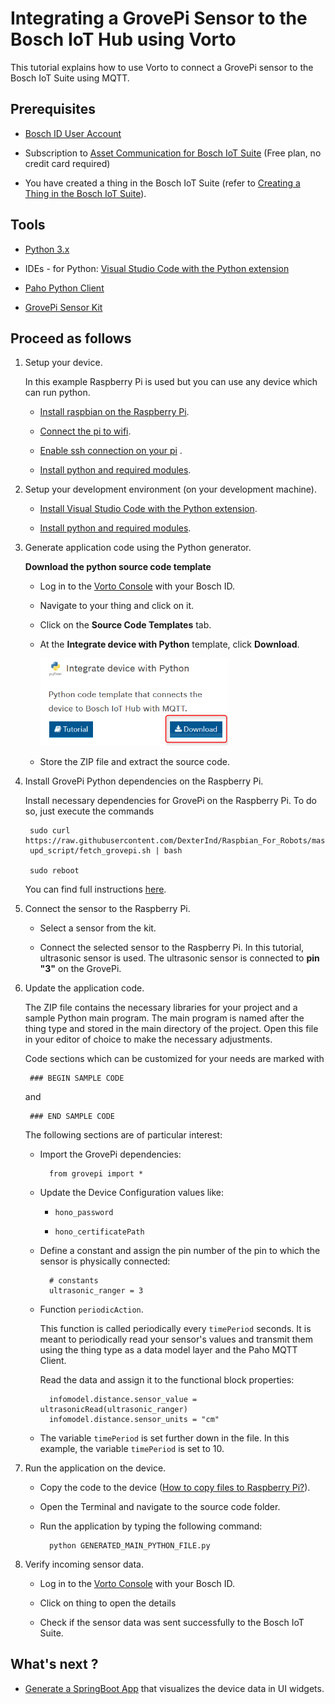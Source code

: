 # Integrating a GrovePi Sensor to the Bosch IoT Hub using Vorto

This tutorial explains how to use Vorto to connect a GrovePi sensor to the Bosch IoT Suite using MQTT.

## Prerequisites

* [Bosch ID User Account](https://accounts.bosch-iot-suite.com)

* Subscription to [Asset Communication for Bosch IoT Suite](https://www.bosch-iot-suite.com/asset-communication/) (Free plan, no credit card required)

* You have created a thing in the Bosch IoT Suite (refer to [Creating a Thing in the Bosch IoT Suite](create_thing.md)).

## Tools

* [Python 3.x](https://www.python.org/)

* IDEs - for Python: [Visual Studio Code with the Python extension](https://code.visualstudio.com/docs/languages/python) 

* [Paho Python Client](https://eclipse.org/paho/clients/python/)

* [GrovePi Sensor Kit](https://www.dexterindustries.com/grovepi/)

## Proceed as follows

1. Setup your device.

	In this example Raspberry Pi is used but you can use any device which can run python.

	* [Install raspbian on the Raspberry Pi](https://www.raspberrypi.org/learning/software-guide/).

	* [Connect the pi to wifi](https://www.raspberrypi.org/learning/software-guide/wifi/).

	* [Enable ssh connection on your pi](https://www.raspberrypi.org/documentation/remote-access/ssh/)	.

	* [Install python and required modules](https://github.com/eclipse/vorto/blob/development/docs/tutorials/tutorial_install_python_and_required_python_modules.md).

2. Setup your development environment (on your development machine).

	* [Install Visual Studio Code with the Python extension](https://code.visualstudio.com/docs/languages/python).

	* [Install python and required modules](https://github.com/eclipse/vorto/blob/development/docs/tutorials/tutorial_install_python_and_required_python_modules.md).

3. Generate application code using the Python generator.

	**Download the python source code template**

	- Log in to the [Vorto Console](https://vorto.eclipse.org/console) with your Bosch ID.

	- Navigate to your thing and click on it.

	- Click on the **Source Code Templates** tab.

	- At the **Integrate device with Python** template, click **Download**.

		<img width="300" src="../images/tutorials/connect_grovepi/python-generator.png" style="border:3px !important;">

	- Store the ZIP file and extract the source code.

4. Install GrovePi Python dependencies on the Raspberry Pi.

	Install necessary dependencies for GrovePi on the Raspberry Pi. To do so, just execute the commands 

		sudo curl https://raw.githubusercontent.com/DexterInd/Raspbian_For_Robots/master
		upd_script/fetch_grovepi.sh | bash

		sudo reboot

	You can find full instructions [here](https://www.dexterindustries.com/GrovePi/get-started-with-the-grovepi/setting-software/).

5. Connect the sensor to the Raspberry Pi.

	- Select a sensor from the kit.

	- Connect the selected sensor to the Raspberry Pi. In this tutorial, ultrasonic sensor is used. The ultrasonic sensor is connected to **pin "3"** on the GrovePi.

6. Update the application code.

	The ZIP file contains the necessary libraries for your project and a sample Python main program. The main program is named after the thing type and stored in the main directory of the project. Open this file in your editor of choice to make the necessary adjustments.

	Code sections which can be customized for your needs are marked with

		### BEGIN SAMPLE CODE

	and

		### END SAMPLE CODE

	The following sections are of particular interest:

	* Import the GrovePi dependencies:
	
			from grovepi import *
	
	* Update the Device Configuration values like:

		* `hono_password`

		* `hono_certificatePath`

	* Define a constant and assign the pin number of the pin to which the sensor is physically connected:
	
			# constants
			ultrasonic_ranger = 3
		
	* Function `periodicAction`.

		This function is called periodically every `timePeriod` seconds. It is meant to periodically read your sensor's values and transmit them using the thing type as a data model layer and the Paho MQTT Client.
	
		Read the data and assign it to the functional block properties:
		
			infomodel.distance.sensor_value = ultrasonicRead(ultrasonic_ranger)
			infomodel.distance.sensor_units = "cm"
		
	* The variable `timePeriod` is set further down in the file. In this example, the variable `timePeriod` is set to 10.

7. Run the application on the device.

	- Copy the code to the device ([How to copy files to Raspberry Pi?](https://www.raspberrypi.org/documentation/remote-access/ssh/scp.md)).

	- Open the Terminal and navigate to the source code folder.

	- Run the application by typing the following command:
			
			python GENERATED_MAIN_PYTHON_FILE.py

8. Verify incoming sensor data.

	- Log in to the [Vorto Console](https://vorto.eclipse.org/console) with your Bosch ID.

	- Click  on thing to open the details

	- Check if the sensor data was sent successfully to the Bosch IoT Suite.

## What's next ?

 - [Generate a SpringBoot App](create_webapp_dashboard.md) that visualizes the device data in UI widgets.